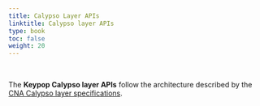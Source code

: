 ```yaml
---
title: Calypso Layer APIs
linktitle: Calypso layer APIs
type: book
toc: false
weight: 20
---
```


<br>

The **Keypop Calypso layer APIs** follow the architecture described by the
[CNA Calypso layer specifications](https://terminal-api.calypsonet.org/specifications/calypso-layer/).